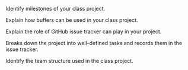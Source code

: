 <panel type="warning" header=":trophy: Can use basic scheduling and tracking tools :star::star:" expandable no-close>

<panel type="warning" header=":trophy: Can explain milestones :star::star:" expandable>
  <include src="../../book/projectPlanning/milestones/full.md" />
  <panel header=":dart: Evidence" expanded>

Identify milestones of your class project.

  </panel>
</panel>

<panel type="warning" header=":trophy: Can explain buffers :star::star:" expandable>
  <include src="../../book/projectPlanning/buffers/full.md" />
  <panel header=":dart: Evidence" expanded>

Explain how buffers can be used in your class project.

  </panel>
</panel>

<panel type="warning" header=":trophy: Can explain issue trackers :star::star:" expandable>
  <include src="../../book/projectPlanning/issueTrackers/full.md" />
  <panel header=":dart: Evidence" expanded>

Explain the role of GitHub issue tracker can play in your project.

  </panel>
</panel>

<panel type="info" header=":trophy: Can explain Work Breakdown Structures :star::star::star:" expandable>
  <include src="../../book/projectPlanning/workBreakdownStructure/full.md" />
<!-- TODO: add evidence -->
</panel>

<panel type="success" header=":trophy: Can explain GANTT charts :star::star::star::star:" expandable>
  <include src="../../book/projectPlanning/ganttCharts/full.md" />
<!-- TODO: add evidence -->
</panel>

<panel type="success" header=":trophy: Can explain PERT charts :star::star::star::star:" expandable>
  <include src="../../book/projectPlanning/pertCharts/full.md" />
  <panel header=":dart: Evidence" expanded>

Breaks down the project into well-defined tasks and records them in the issue tracker.

  </panel>
</panel>

<panel type="success" header=":trophy: Can explain common team structures :star::star::star::star:" expandable>
  <include src="../../book/teamwork/teamStructures/full.md" />
  <panel header=":dart: Evidence" expanded>

Identify the team structure used in the class project.

  </panel>
</panel>

</panel>
